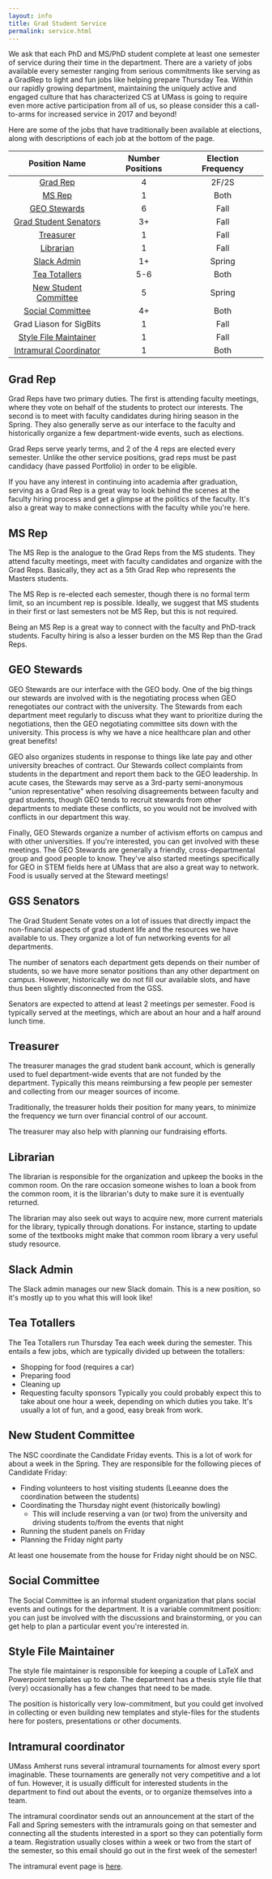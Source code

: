 ```yaml
---
layout: info
title: Grad Student Service
permalink: service.html
---
```


We ask that each PhD and MS/PhD student complete at least one semester of
service during their time in the department. There are a variety of jobs
available every semester ranging from serious commitments like serving as a
GradRep to light and fun jobs like helping prepare Thursday Tea. Within our
rapidly growing department, maintaining the uniquely active and engaged
culture that has characterized CS at UMass is going to require even more
active participation from all of us, so please consider this a call-to-arms
for increased service in 2017 and beyond!

Here are some of the jobs that have traditionally been available at elections,
along with descriptions of each job at the bottom of the page.

<!--break-->

| Position Name | Number Positions | Election Frequency |
| :-----------: | :--------------: | :----------------: |
| [Grad Rep](#grad-rep) | 4 | 2F/2S |
| [MS Rep](#ms-rep) | 1 | Both |
| [GEO Stewards](#geo-stewards) | 6 | Fall |
| [Grad Student Senators](#gss-senators) | 3+ | Fall |
| [Treasurer](#treasurer) | 1 | Fall |
| [Librarian](#librarian) | 1 | Fall |
| [Slack Admin](#slack-admin) | 1+ | Spring |
| [Tea Totallers](#tea-totallers) | 5-6 | Both |
| [New Student Committee](#new-student-committee) | 5 | Spring |
| [Social Committee](#social-committee) | 4+ | Both |
| Grad Liason for SigBits | 1 | Fall |
| [Style File Maintainer](#style-file-maintainer) | 1 | Fall |
| [Intramural Coordinator](#intramural-coordinator) | 1 | Both |


## Grad Rep

Grad Reps have two primary duties. The first is attending faculty meetings, where they vote on behalf of the students to protect our interests. The second is to meet with faculty candidates during hiring season in the Spring. They also generally serve as our interface to the faculty and historically organize a few department-wide events, such as elections.

Grad Reps serve yearly terms, and 2 of the 4 reps are elected every semester. Unlike the other service positions, grad reps must be past candidacy (have passed Portfolio) in order to be eligible.

If you have any interest in continuing into academia after graduation, serving as a Grad Rep is a great way to look behind the scenes at the faculty hiring process and get a glimpse at the politics of the faculty. It's also a great way to make connections with the faculty while you're here.

## MS Rep

The MS Rep is the analogue to the Grad Reps from the MS students. They attend faculty meetings, meet with faculty candidates and organize with the Grad Reps. Basically, they act as a 5th Grad Rep who represents the Masters students.

The MS Rep is re-elected each semester, though there is no formal term limit, so an incumbent rep is possible. Ideally, we suggest that MS students in their first or last semesters not be MS Rep, but this is not required.

Being an MS Rep is a great way to connect with the faculty and PhD-track students. Faculty hiring is also a lesser burden on the MS Rep than the Grad Reps.

## GEO Stewards

GEO Stewards are our interface with the GEO body. One of the big things our stewards are involved with is the negotiating process when GEO renegotiates our contract with the university. The Stewards from each department meet regularly to discuss what they want to prioritize during the negotiations, then the GEO negotiating committee sits down with the university. This process is why we have a nice healthcare plan and other great benefits!

GEO also organizes students in response to things like late pay and other university breaches of contract. Our Stewards collect complaints from students in the department and report them back to the GEO leadership. In acute cases, the Stewards may serve as a 3rd-party semi-anonymous "union representative" when resolving disagreements between faculty and grad students, though GEO tends to recruit stewards from other departments to mediate these conflicts, so you would not be involved with conflicts in our department this way.

Finally, GEO Stewards organize a number of activism efforts on campus and with other universities. If you're interested, you can get involved with these meetings. The GEO Stewards are generally a friendly, cross-departmental group and good people to know. They've also started meetings specifically for GEO in STEM fields here at UMass that are also a great way to network. Food is usually served at the Steward meetings!

## GSS Senators

The Grad Student Senate votes on a lot of issues that directly impact the non-financial aspects of grad student life and the resources we have available to us. They organize a lot of fun networking events for all departments.

The number of senators each department gets depends on their number of students, so we have more senator positions than any other department on campus. However, historically we do not fill our available slots, and have thus been slightly disconnected from the GSS.

Senators are expected to attend at least 2 meetings per semester. Food is typically served at the meetings, which are about an hour and a half around lunch time.

## Treasurer

The treasurer manages the grad student bank account, which is generally used to fuel department-wide events that are not funded by the department. Typically this means reimbursing a few people per semester and collecting from our meager sources of income.

Traditionally, the treasurer holds their position for many years, to minimize the frequency we turn over financial control of our account.

The treasurer may also help with planning our fundraising efforts.

## Librarian

The librarian is responsible for the organization and upkeep the books in the common room. On the rare occasion someone wishes to loan a book from the common room, it is the librarian's duty to make sure it is eventually returned.

The librarian may also seek out ways to acquire new, more current materials for the library, typically through donations. For instance, starting to update some of the textbooks might make that common room library a very useful study resource.

## Slack Admin

The Slack admin manages our new Slack domain. This is a new position, so it's mostly up to you what this will look like!

## Tea Totallers

The Tea Totallers run Thursday Tea each week during the semester. This entails a few jobs, which are typically divided up between the totallers:
* Shopping for food (requires a car)
* Preparing food
* Cleaning up
* Requesting faculty sponsors
Typically you could probably expect this to take about one hour a week, depending on which duties you take. It's usually a lot of fun, and a good, easy break from work.

## New Student Committee

The NSC coordinate the Candidate Friday events. This is a lot of work for about a week in the Spring. They are responsible for the following pieces of Candidate Friday:
* Finding volunteers to host visiting students (Leeanne does the coordination between the students)
* Coordinating the Thursday night event (historically bowling)
  * This will include reserving a van (or two) from the university and driving students to/from the events that night
* Running the student panels on Friday
* Planning the Friday night party

At least one housemate from the house for Friday night should be on NSC.

## Social Committee

The Social Committee is an informal student organization that plans social events and outings for the department. It is a variable commitment position: you can just be involved with the discussions and brainstorming, or you can get help to plan a particular event you're interested in.

## Style File Maintainer

The style file maintainer is responsible for keeping a couple of LaTeX and Powerpoint templates up to date. The department has a thesis style file that (very) occasionally has a few changes that need to be made.

The position is historically very low-commitment, but you could get involved in collecting or even building new templates and style-files for the students here for posters, presentations or other documents.

## Intramural coordinator

UMass Amherst runs several intramural tournaments for almost every sport imaginable. These tournaments are generally not very competitive and a lot of fun. However, it is usually difficult for interested students in the department to find out about the events, or to organize themselves into a team.

The intramural coordinator sends out an announcement at the start of the Fall and Spring semesters with the intramurals going on that semester and connecting all the students interested in a sport so they can potentially form a team. Registration usually closes within a week or two from the start of the semester, so this email should go out in the first week of the semester!

The intramural event page is [here](http://www.umass.edu/campusrec/intramurals/).
